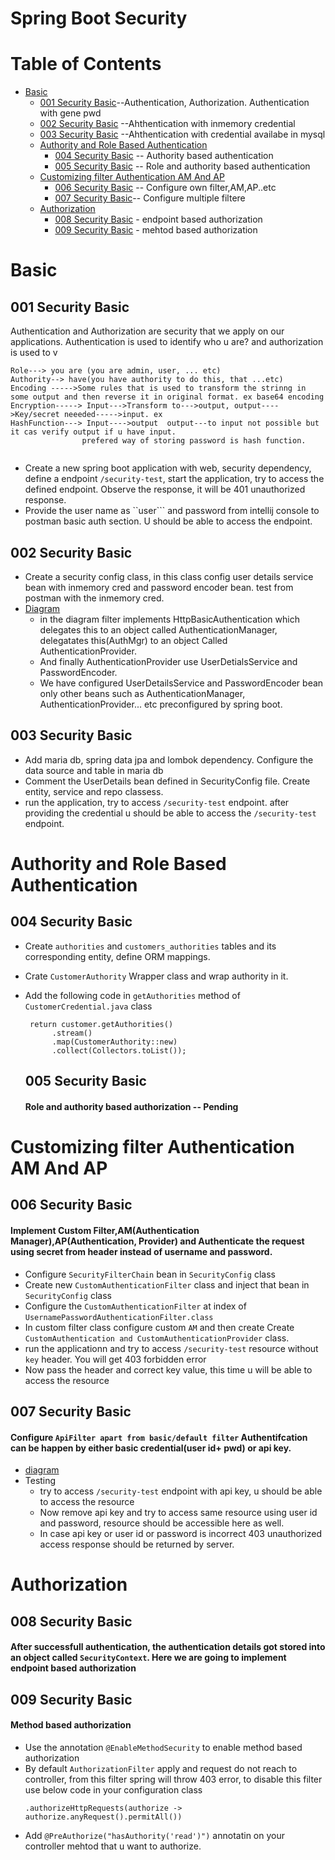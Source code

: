 
# Spring Boot Security
# Table of Contents

- [Basic](#basic)
  - [001 Security Basic](#001-security-basic)--Authentication, Authorization. Authentication with gene pwd
  - [002 Security Basic](#002-security-basic) --Ahthentication with inmemory credential
  - [003 Security Basic](#003-security-basic) --Ahthentication with credential availabe in mysql
  - [Authority and Role Based Authentication](#authority-and-role-based-authentication)
    - [004 Security Basic](#004-security-basic) -- Authority based authentication
    - [005 Security Basic](#005-security-basic) -- Role and authority based authentication
  - [Customizing filter Authentication AM And AP](#customizing-filter-authentication-AM-And-AP)
     - [006 Security Basic](#006-security-basic) -- Configure own filter,AM,AP..etc
     - [007 Security Basic](#007-security-basic)-- Configure multiple filtere
  - [Authorization](#authorization)
    - [008 Security Basic](#008-security-basic) - endpoint based authorization
    - [009 Security Basic](#009-security-basic) - mehtod based authorization     
# Basic
## 001 Security Basic
<p>Authentication and Authorization are security that we apply on our applications. Authentication is used to identify who u are? and authorization is used to v</p>

```
Role---> you are (you are admin, user, ... etc)
Authority--> have(you have authority to do this, that ...etc)
Encoding ----->Some rules that is used to transform the strinng in some output and then reverse it in original format. ex base64 encoding
Encryption-----> Input--->Transform to--->output, output---->Key/secret neeeded----->input. ex 
HashFunction---> Input---->output  output---to input not possible but it cas verify output if u have input.
                prefered way of storing password is hash function.
                
```
- Create a new spring boot application with web, security dependency, define a endpoint ```/security-test```, start the application, try to access the defined endpoint. Observe the response, it will be 401 unauthorized response.
- Provide the user name as ``user``` and password from intellij console to postman basic auth section. U should be able to access the endpoint.

## 002 Security Basic
- Create a security config class, in this class config user details service bean with inmemory cred and password encoder bean. test from postman with the inmemory cred.
- [Diagram](/security-basic/003-security-basic.png)
  - in the diagram filter implements HttpBasicAuthentication which delegates this to an object called AuthenticationManager, delegatates this(AuthMgr) to an object Called AuthenticationProvider.
  - And finally AuthenticationProvider use UserDetialsService and PasswordEncoder.
  - We have configured UserDetailsService and PasswordEncoder bean only other beans such as AuthenticationManager, AuthenticationProvider... etc preconfigured by spring boot.

## 003 Security Basic
- Add maria db, spring data jpa and lombok dependency. Configure the data source and table in maria db
- Comment the UserDetails bean defined in SecurityConfig file. Create entity, service and repo classess.
- run the application, try to access ```/security-test``` endpoint. after providing the credential u should be able to access the ```/security-test``` endpoint.

# Authority and Role Based Authentication
## 004 Security Basic
- Create ```authorities``` and ```customers_authorities``` tables and its corresponding entity, define ORM mappings.
- Crate ```CustomerAuthority``` Wrapper class and wrap authority in it.
- Add the following code in ```getAuthorities``` method of ```CustomerCredential.java``` class
  ```
   return customer.getAuthorities()
        .stream()
        .map(CustomerAuthority::new)
        .collect(Collectors.toList());
  ```

  ## 005 Security Basic
  #### Role and authority based authorization -- Pending
# Customizing filter Authentication AM And AP
  ## 006 Security Basic
  #### Implement Custom Filter,AM(Authentication Manager),AP(Authentication, Provider) and Authenticate the request using secret from header instead of username and password.
  - Configure ```SecurityFilterChain``` bean in ```SecurityConfig``` class
  - Create new ```CustomAuthenticationFilter``` class and inject that bean in ```SecurityConfig``` class
  - Configure the ```CustomAuthenticationFilter``` at index of 
    ```UsernamePasswordAuthenticationFilter.class```
  - In custom filter class configure custom ```AM``` and then create Create ```CustomAuthentication and CustomAuthenticationProvider``` class.
  - run the applicationn and try to access ```/security-test``` resource without ```key``` header. You will get 403 forbidden error
  - Now pass the header and correct key value, this time u will be able to access the resource
  
  ## 007 Security Basic
  #### Configure ```ApiFilter apart from basic/default filter``` Authentifcation can be happen by either basic credential(user id+ pwd) or api key.
  - [diagram](/007-security-auth.png)
  - Testing
    - try to access ```/security-test``` endpoint with api key, u should be able to access the resource
    - Now remove api key and try to access same resource using user id and password, resource should be accessible here as well.
    - In case api key or user id or password is incorrect 403 unauthorized access response should be returned by server.
# Authorization      
## 008 Security Basic
#### After successfull authentication, the authentication details got stored into an object called ```SecurityContext```. Here we are going to implement endpoint based authorization

## 009 Security Basic
#### Method based authorization
- Use the annotation ```@EnableMethodSecurity``` to enable method based authorization
- By default ```AuthorizationFilter``` apply and request do not reach to controller, from this filter spring will throw 403 error, to disable this filter use below code in your configuration class
  ```
  .authorizeHttpRequests(authorize -> authorize.anyRequest().permitAll())
  ```
- Add ```@PreAuthorize("hasAuthority('read')")``` annotatin on your controller mehtod that u want to authorize.
